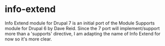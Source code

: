 info-extend
===========

Info Extend module for Drupal 7 is an initial port of the Module Supports module for Drupal 6 by Dave Reid. Since the 7 port will implement/support more than a 'supports' directive, I am adapting the name of Info Extend for now so it's more clear.